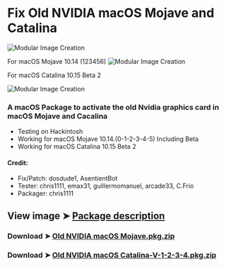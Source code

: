 # Fix Old NVIDIA macOS Mojave and Catalina

![Modular Image Creation](https://i25.servimg.com/u/f25/18/50/18/69/old_nv10.png)

For macOS Mojave 10.14 (123456)
![Modular Image Creation](https://i25.servimg.com/u/f25/18/50/18/69/webp_n16.gif)

For macOS Catalina 10.15 Beta 2

![Modular Image Creation](https://i25.servimg.com/u/f25/18/50/18/69/captu695.png)



### A macOS Package to activate the old Nvidia graphics card in macOS Mojave and Cacalina
- Testing on Hackintosh
- Working for macOS Mojave 10.14.(0-1-2-3-4-5) Including Beta
- Working for macOS Catalina 10.15 Beta 2


#### Credit: 
- Fix/Patch: dosdude1, AsentientBot
- Tester: chris1111, emax31, guillermomanuel, arcade33, C.Frio
- Packager: chris1111


## View image ➤ [Package description](https://drive.google.com/drive/folders/1uZZJqktkxuBTTLKbeNMXF6oXJEQfB2s7?usp=sharing)


### Download ➤ [Old NVIDIA macOS Mojave.pkg.zip](https://github.com/chris1111/Fix-Old-NVIDIA-macOS-Mojave/releases/tag/V1)

### Download ➤ [Old NVIDIA macOS Catalina-V-1-2-3-4.pkg.zip](https://github.com/chris1111/Fix-Old-NVIDIA-macOS-Mojave/releases/tag/V2)
